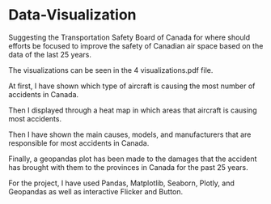 # Data-Visualization
Suggesting the Transportation Safety Board of Canada for where should efforts be focused to improve the safety of Canadian air space based on the data of the last 25 years.

The visualizations can be seen in the 4 visualizations.pdf file.

At first, I have shown which type of aircraft is causing the most number of accidents in Canada.

Then I displayed through a heat map in which areas that aircraft is causing most accidents.

Then I have shown the main causes, models, and manufacturers that are responsible for most accidents in Canada.

Finally, a geopandas plot has been made to the damages that the accident has brought with them to the provinces in Canada for the past 25 years.

For the project, I have used Pandas, Matplotlib, Seaborn, Plotly, and Geopandas as well as interactive Flicker and Button.

